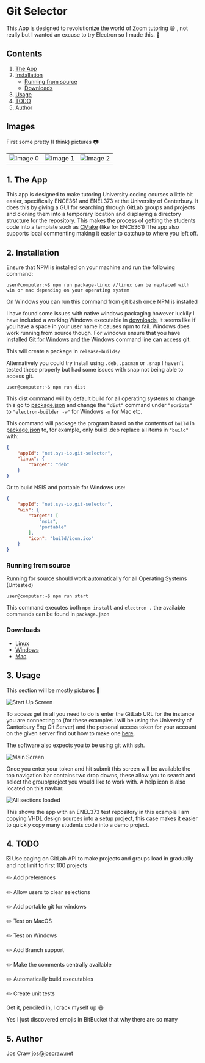 # Git Selector

This App is designed to revolutionize the world of Zoom tutoring :smile: , not really but I wanted an excuse to try Electron so I made this. :gem:

## Contents
1.  [The App](#app)
2.  [Installation](#install)
    -   [Running from source](#source)
    -   [Downloads](#downloads)
3.  [Usage](#use)
4.  [TODO](#todo)
5.  [Author](#author)

## Images

First some pretty (I think) pictures :camera:

|                                |                                |                                |
| -------------------------------|--------------------------------|--------------------------------|
| ![Image 0](wiki/img/demo0.png) | ![Image 1](wiki/img/demo1.png) | ![Image 2](wiki/img/demo2.png) |


<a name="app"></a>

## 1. The App
This app is designed to make tutoring University coding courses a little bit easier, specifically ENCE361 and ENEL373 at the University of Canterbury.
It does this by giving a GUI for searching through GitLab groups and projects and cloning them into a temporary location and displaying a directory structure for the repository.
This makes the process of getting the students code into a template such as [CMake](https://git.sys-io.net/projects/ENCE361/repos/tiva-cmake-template) (like for ENCE361)
The app also supports local commenting making it easier to catchup to where you left off.

<a name="install"></a>

## 2. Installation
Ensure that NPM is installed on your machine and run the following command:

```console
user@computer:~$ npm run package-linux //linux can be replaced with win or mac depending on your operating system
```

On Windows you can run this command from git bash once NPM is installed

I have found some issues with native windows packaging however luckily I have included a working Windows executable in [downloads](#downloads), it seems like if you have a space in 
your user name it causes npm to fail. Windows does work running from source though. For windows ensure that you have installed [Git for Windows](https://git-scm.com/download/win)
and the Windows command line can access git.

This will create a package in `release-builds/`

Alternatively you could try install using `.deb`, `.pacman` or `.snap` I haven't tested these properly but had some issues with snap not being able to access git.
```console
user@computer:~$ npm run dist
```

This dist command will by default build for all operating systems to change this go to [package.json](package.json) and change the `"dist"` command under `"scripts"` to `"electron-builder -w"` for Windows `-m` for Mac etc.

This command will package the program based on the contents of `build` in [package.json](package.json) to, for example, only build .deb replace all items in `"build"` with:
```json
{
    "appId": "net.sys-io.git-selector",
    "linux": {
        "target": "deb"
    }
}
```

Or to build NSIS and portable for Windows use:
```json
{
    "appId": "net.sys-io.git-selector",
    "win": {
        "target": [
            "nsis",
            "portable"
        ],
        "icon": "build/icon.ico"
    }
}
```

<a name="source"></a>

### Running from source
Running for source should work automatically for all Operating Systems (Untested)
```console
user@computer:~$ npm run start
```
This command executes both `npm install` and `electron .` the available commands can be found in `package.json`

<a name="downloads"></a>

### Downloads
-   [Linux](https://storage.googleapis.com/git-selector/v0.0.1/git-selector-linux-x64.zip)
-   [Windows](https://storage.googleapis.com/git-selector/v0.0.1/git-selector-win32-ia32.zip)
-   [Mac](https://storage.googleapis.com/git-selector/v0.0.1/Git%20Selector%20Application-darwin-x64.zip)

<a name="use"></a>

## 3. Usage
This section will be mostly pictures :tada:

![Start Up Screen](wiki/img/login-screen.png)

To access get in all you need to do is enter the GitLab URL for the instance you are connecting to (for these examples I will be using the University of Canterbury Eng Git Server)
and the personal access token for your account on the given server find out how to make one [here](https://docs.gitlab.com/ee/user/profile/personal_access_tokens.html#creating-a-personal-access-token).

The software also expects you to be using git with ssh.

![Main Screen](wiki/img/main-screen.png)

Once you enter your token and hit submit this screen will be available the top navigation bar contains two drop downs, these allow you to search and select the group/project you would like to work with. A help icon is also located on this navbar.

![All sections loaded](wiki/img/projects-shown.png)

This shows the app with an ENEL373 test repository in this example I am copying VHDL design sources into a setup project, this case makes it easier to quickly copy many students code into a demo project.

<a name="todo"></a>

## 4. TODO
:negative_squared_cross_mark: Use paging on GitLab API to make projects and groups load in gradually and not limit to first 100 projects

:pencil2: Add preferences

:pencil2: Allow users to clear selections

:pencil2: Add portable git for windows

:pencil2: Test on MacOS

:pencil2: Test on Windows

:pencil2: Add Branch support

:pencil2: Make the comments centrally available

:pencil2: Automatically build executables

:pencil2: Create unit tests

Get it, penciled in, I crack myself up :laughing:

Yes I just discovered emojis in BitBucket that why there are so many

<a name="author"></a>

## 5. Author
Jos Craw <jos@joscraw.net>
